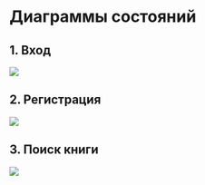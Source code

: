 # Диаграммы состояний
## 1. Вход
![](https://github.com/SvetaReznichenko-650503/OnlineLibrary/blob/master/docs/System%20project/State/StateSignIn.jpg)
## 2. Регистрация
![](https://github.com/SvetaReznichenko-650503/OnlineLibrary/blob/master/docs/System%20project/State/StateSignUp.jpg)
## 3. Поиск книги
![](https://github.com/SvetaReznichenko-650503/OnlineLibrary/blob/master/docs/System%20project/State/StateSearch.jpg)
